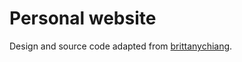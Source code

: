 # Personal website
Design and source code adapted from [brittanychiang](https://brittanychiang.com/).
